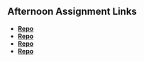 ## Afternoon Assignment Links

* **[Repo](https://github.com/EwanStubblefield-Allen/Vue-Playground)**
* **[Repo](https://github.com/EwanStubblefield-Allen/Gifted-Re-Vued)**
* **[Repo](https://github.com/EwanStubblefield-Allen/Gregslist-Vue.git)**
* **[Repo](https://github.com/EwanStubbefield-Allen/<ASSIGNMENT_REPO>)**
